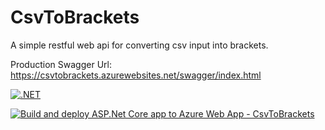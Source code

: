 # CsvToBrackets
 A simple restful web api for converting csv input into brackets.

 Production Swagger Url: https://csvtobrackets.azurewebsites.net/swagger/index.html

[![.NET](https://github.com/mustafolins/CsvToBrackets/actions/workflows/dotnet.yml/badge.svg)](https://github.com/mustafolins/CsvToBrackets/actions/workflows/dotnet.yml)

[![Build and deploy ASP.Net Core app to Azure Web App - CsvToBrackets](https://github.com/mustafolins/CsvToBrackets/actions/workflows/main_csvtobrackets.yml/badge.svg)](https://github.com/mustafolins/CsvToBrackets/actions/workflows/main_csvtobrackets.yml)